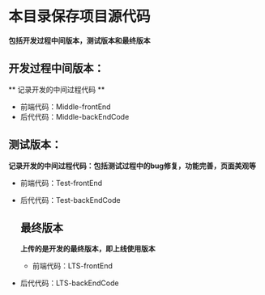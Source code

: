 # 本目录保存项目源代码
**包括开发过程中间版本，测试版本和最终版本**
## 开发过程中间版本：
** 记录开发的中间过程代码  **
* 前端代码：Middle-frontEnd
* 后代代码：Middle-backEndCode

## 测试版本：
**记录开发的中间过程代码：包括测试过程中的bug修复，功能完善，页面美观等**
* 前端代码：Test-frontEnd
* 后代代码：Test-backEndCode

  ## 最终版本
  **上传的是开发的最终版本，即上线使用版本**
  * 前端代码：LTS-frontEnd
* 后代代码：LTS-backEndCode
  
